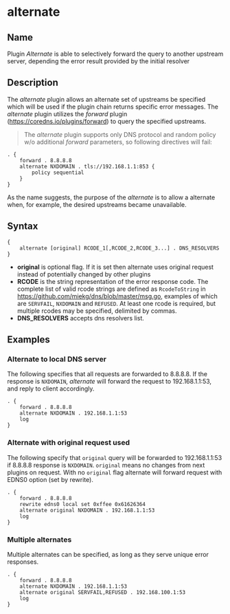 # alternate

## Name

Plugin *Alternate* is able to selectively forward the query to another upstream server, depending the error result provided by the initial resolver

## Description

The *alternate* plugin allows an alternate set of upstreams be specified which will be used
if the plugin chain returns specific error messages. The *alternate* plugin utilizes the *forward* plugin (<https://coredns.io/plugins/forward>) to query the specified upstreams.

> The *alternate* plugin supports only DNS protocol and random policy w/o additional *forward* parameters, so following directives will fail:

```
. {
    forward . 8.8.8.8
    alternate NXDOMAIN . tls://192.168.1.1:853 {
        policy sequential
    }
}
```

As the name suggests, the purpose of the *alternate* is to allow a alternate when, for example,
the desired upstreams became unavailable.

## Syntax

```
{
    alternate [original] RCODE_1[,RCODE_2,RCODE_3...] . DNS_RESOLVERS
}
```

* **original** is optional flag. If it is set then alternate uses original request instead of potentially changed by other plugins
* **RCODE** is the string representation of the error response code. The complete list of valid rcode strings are defined as `RcodeToString` in <https://github.com/miekg/dns/blob/master/msg.go>, examples of which are `SERVFAIL`, `NXDOMAIN` and `REFUSED`. At least one rcode is required, but multiple rcodes may be specified, delimited by commas.
* **DNS_RESOLVERS** accepts dns resolvers list.

## Examples

### Alternate to local DNS server

The following specifies that all requests are forwarded to 8.8.8.8. If the response is `NXDOMAIN`, *alternate* will forward the request to 192.168.1.1:53, and reply to client accordingly.

```
. {
	forward . 8.8.8.8
	alternate NXDOMAIN . 192.168.1.1:53
	log
}

```
### Alternate with original request used

The following specify that `original` query will be forwarded to 192.168.1.1:53 if 8.8.8.8 response is `NXDOMAIN`. `original` means no changes from next plugins on request. With no `original` flag alternate will forward request with EDNS0 option (set by rewrite).

```
. {
	forward . 8.8.8.8
	rewrite edns0 local set 0xffee 0x61626364
	alternate original NXDOMAIN . 192.168.1.1:53
	log
}

```

### Multiple alternates

Multiple alternates can be specified, as long as they serve unique error responses.

```
. {
    forward . 8.8.8.8
    alternate NXDOMAIN . 192.168.1.1:53
    alternate original SERVFAIL,REFUSED . 192.168.100.1:53
    log
}

```
